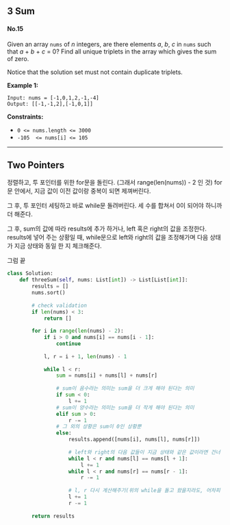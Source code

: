 ## 3 Sum
#### No.15

Given an array  `nums`  of  _n_  integers, are there elements  _a_,  _b_,  _c_  in  `nums`  such that  _a_  +  _b_  +  _c_  = 0? Find all unique triplets in the array which gives the sum of zero.

Notice that the solution set must not contain duplicate triplets.

**Example 1:**

```
Input: nums = [-1,0,1,2,-1,-4]
Output: [[-1,-1,2],[-1,0,1]]
```

**Constraints:**

-   `0 <= nums.length <= 3000`
-   `-105  <= nums[i] <= 105`

---

## Two Pointers

정렬하고, 투 포인터를 위한 for문을 돌린다. (그래서 range(len(nums)) - 2 인 것)
for문 안에서, 지금 값이 이전 값이랑 중복이 되면 제껴버린다.

그 후, 투 포인터 세팅하고 바로 while문 돌려버린다.
세 수를 합쳐서 0이 되어야 하니까 더 해준다.

그 후, sum의 값에 따라 results에 추가 하거나, left 혹은 right의 값을 조정한다.
results에 넣어 주는 상황일 때, while문으로 left와 right의 값을 조정해가며 다음 상태가 지금 상태와 동일 한 지 체크해준다.

그럼 끝

``` python
class Solution:
    def threeSum(self, nums: List[int]) -> List[List[int]]:
        results = []
        nums.sort()
        
        # check validation
        if len(nums) < 3:
            return []
        
        for i in range(len(nums) - 2):
            if i > 0 and nums[i] == nums[i - 1]:
                continue
            
            l, r = i + 1, len(nums) - 1
            
            while l < r:
                sum = nums[i] + nums[l] + nums[r]
                
                # sum이 음수라는 의미는 sum을 더 크게 해야 된다는 의미
                if sum < 0:
                    l += 1
                # sum이 양수라는 의미는 sum을 더 작게 해야 된다는 의미
                elif sum > 0:
                    r -= 1
                # 그 외의 상황은 sum이 0인 상황뿐
                else:
                    results.append([nums[i], nums[l], nums[r]])
                    
                    # left와 right의 다음 값들이 지금 상태와 같은 값이라면 건너 뛰어야 한다.
                    while l < r and nums[l] == nums[l + 1]:
                        l += 1
                    while l < r and nums[r] == nums[r - 1]:
                        r -= 1
                    
                    # l, r 다시 계산해주기(위의 while을 돌고 왔을지라도, 어차피 같은 값에서 멈춰있음)
                    l += 1
                    r -= 1
            
        return results                
```